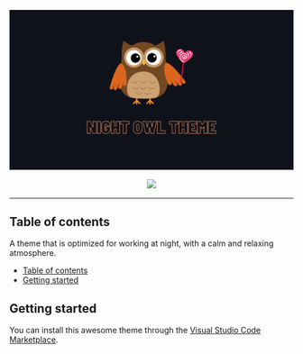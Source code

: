 <p align="center"><img width="800px" src="https://github.com/BinaryBeast007/night-owl-theme/blob/main/assets/NightOwlTheme.png"></p>
<p align="center">
<a href="https://marketplace.visualstudio.com/items?itemName=AbuSayem.night-owl-theme-nocturnal"><img src="https://img.shields.io/badge/marketplace-gray.svg?colorA=655BE1&colorB=4F44D6&style=for-the-badge"/></a>
</p>

---
## Table of contents

A theme that is optimized for working at night, with a calm and relaxing atmosphere.

- [Table of contents](#table-of-contents)
- [Getting started](#getting-started)



## Getting started

You can install this awesome theme through the [Visual Studio Code Marketplace](#).